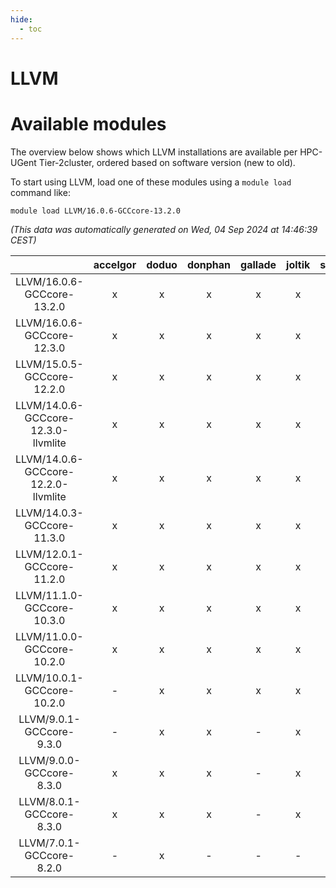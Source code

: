 ```yaml
---
hide:
  - toc
---
```


LLVM
====

# Available modules


The overview below shows which LLVM installations are available per HPC-UGent Tier-2cluster, ordered based on software version (new to old).

To start using LLVM, load one of these modules using a `module load` command like:

```shell
module load LLVM/16.0.6-GCCcore-13.2.0
```

*(This data was automatically generated on Wed, 04 Sep 2024 at 14:46:39 CEST)*  

| |accelgor|doduo|donphan|gallade|joltik|shinx|skitty|
| :---: | :---: | :---: | :---: | :---: | :---: | :---: | :---: |
|LLVM/16.0.6-GCCcore-13.2.0|x|x|x|x|x|x|x|
|LLVM/16.0.6-GCCcore-12.3.0|x|x|x|x|x|x|x|
|LLVM/15.0.5-GCCcore-12.2.0|x|x|x|x|x|x|x|
|LLVM/14.0.6-GCCcore-12.3.0-llvmlite|x|x|x|x|x|x|x|
|LLVM/14.0.6-GCCcore-12.2.0-llvmlite|x|x|x|x|x|-|x|
|LLVM/14.0.3-GCCcore-11.3.0|x|x|x|x|x|x|x|
|LLVM/12.0.1-GCCcore-11.2.0|x|x|x|x|x|-|x|
|LLVM/11.1.0-GCCcore-10.3.0|x|x|x|x|x|-|x|
|LLVM/11.0.0-GCCcore-10.2.0|x|x|x|x|x|-|x|
|LLVM/10.0.1-GCCcore-10.2.0|-|x|x|x|x|-|x|
|LLVM/9.0.1-GCCcore-9.3.0|-|x|x|-|x|-|x|
|LLVM/9.0.0-GCCcore-8.3.0|x|x|x|-|x|-|x|
|LLVM/8.0.1-GCCcore-8.3.0|x|x|x|-|x|-|x|
|LLVM/7.0.1-GCCcore-8.2.0|-|x|-|-|-|-|-|
